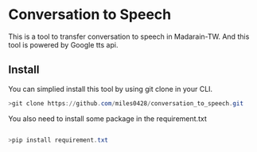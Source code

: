 # Conversation to Speech

This is a tool to transfer conversation to speech in Madarain-TW.
And this tool is powered by Google tts api.

## Install

You can simplied install this tool by using git clone in your CLI.

```powershell
>git clone https://github.com/miles0428/conversation_to_speech.git
```

You also need to install some package in the requirement.txt

```powershell

>pip install requirement.txt

```

